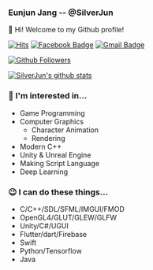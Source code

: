 ### Eunjun Jang -- @SilverJun

👋 Hi! Welcome to my Github profile!

[![Hits](https://hits.seeyoufarm.com/api/count/incr/badge.svg?url=https%3A%2F%2Fgithub.com%2FSilverJun)](https://github.com/SilverJun)
[![Facebook Badge](https://img.shields.io/badge/-Facebook-1877f2?style=flat-square&logo=facebook&logoColor=white&link=https://www.facebook.com/jangej1031/)](https://www.facebook.com/jangej1031/)
[![Gmail Badge](https://img.shields.io/badge/-Gmail-d14836?style=flat-square&logo=Gmail&logoColor=white&link=mailto:jangej1031@gmail.com)](mailto:jangej1031@gmail.com)

[![Github Followers](https://img.shields.io/github/followers/SilverJun?color=06d6a0&label=Github%20Followers&style=for-the-badge)](https://github.com/SilverJun?tab=followers)

[![SilverJun's github stats](https://github-readme-stats.vercel.app/api?username=silverjun&show_icons=true&hide_border=true)](https://github.com/SilverJun)

### 🧐 I'm interested in...
- Game Programming
- Computer Graphics
  - Character Animation
  - Rendering
- Modern C++
- Unity & Unreal Engine
- Making Script Language
- Deep Learning

### 😉 I can do these things...
- C/C++/SDL/SFML/IMGUI/FMOD
- OpenGL4/GLUT/GLEW/GLFW
- Unity/C#/UGUI
- Flutter/dart/Firebase
- Swift
- Python/Tensorflow
- Java
